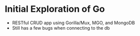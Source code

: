 # Initial Exploration of Go
* RESTful CRUD app using Gorilla/Mux, MGO, and MongoDB
* Still has a few bugs when connecting to the db
